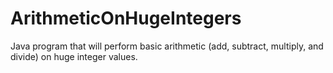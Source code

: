 # ArithmeticOnHugeIntegers
Java program that will perform basic arithmetic (add, subtract, multiply, and divide) on huge integer values.
